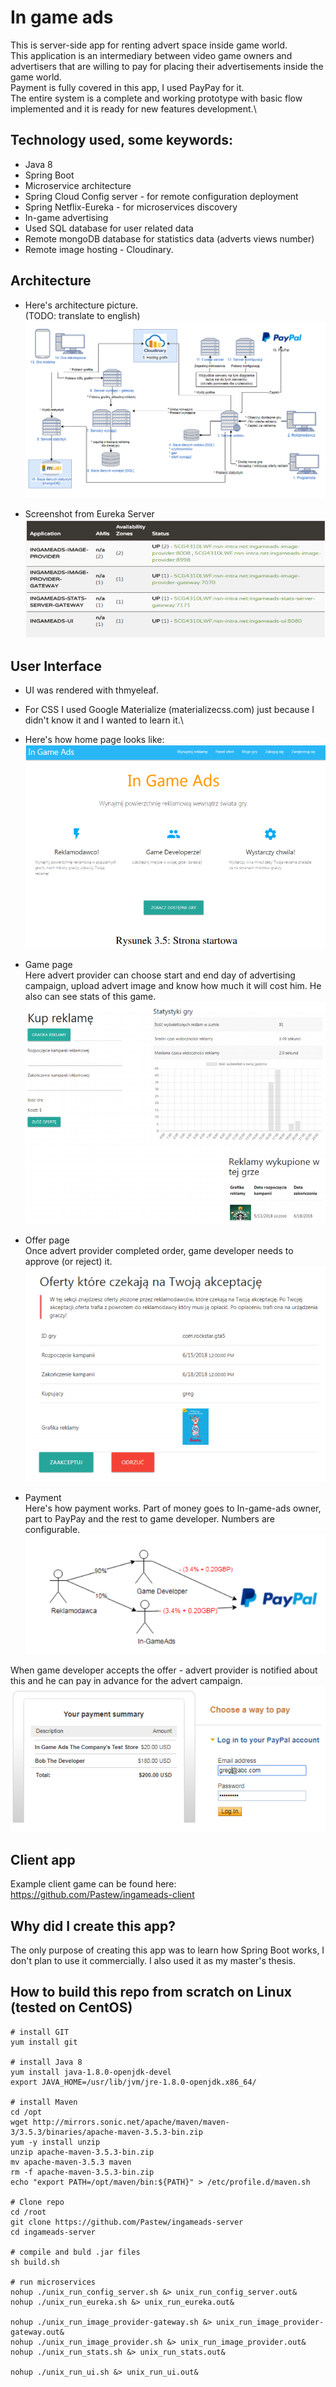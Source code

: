 # In game ads
This is server-side app for renting advert space inside game world.\
This application is an intermediary between video game owners and advertisers that are willing to pay for placing their advertisements inside the game world.\
Payment is fully covered in this app, I used PayPay for it.\
The entire system is a complete and working prototype with basic flow implemented and it is ready for new features development.\

## Technology used, some keywords:
* Java 8
* Spring Boot
* Microservice architecture
* Spring Cloud Config server - for remote configuration deployment
* Spring Netflix-Eureka - for microservices discovery
* In-game advertising
* Used SQL database for user related data
* Remote mongoDB database for statistics data (adverts views number)
* Remote image hosting - Cloudinary.

## Architecture
* Here's architecture picture.\
(TODO: translate to english)
![Alt text](architecture.PNG?raw=true "Architecture")

* Screenshot from Eureka Server\
![Alt text](eureka.PNG?raw=true "eureka")

## User Interface
* UI was rendered with thmyeleaf.
* For CSS I used Google Materialize (materializecss.com) just because I didn't know it and I wanted to learn it.\

* Here's how home page looks like:
![Alt text](UI.PNG?raw=true "UI")

* Game page\
Here advert provider can choose start and end day of advertising campaign, upload advert image and know how much it will cost him. He also can see stats of this game.
![Alt text](game.PNG?raw=true "game")

* Offer page\
Once advert provider completed order, game developer needs to approve (or reject) it.
![Alt text](offer.PNG?raw=true "offer")

* Payment\
Here's how payment works. Part of money goes to In-game-ads owner, part to PayPay and the rest to game developer. Numbers are configurable.
![Alt text](payment.PNG?raw=true "payment")

When game developer accepts the offer - advert provider is notified about this and he can pay in advance for the advert campaign.
![Alt text](paypal.PNG?raw=true "paypal")


## Client app
Example client game can be found here: https://github.com/Pastew/ingameads-client

## Why did I create this app?
The only purpose of creating this app was to learn how Spring Boot works, I don't plan to use it commercially. I also used it as my master's thesis.


## How to build this repo from scratch on Linux (tested on CentOS)
```
# install GIT
yum install git

# install Java 8
yum install java-1.8.0-openjdk-devel
export JAVA_HOME=/usr/lib/jvm/jre-1.8.0-openjdk.x86_64/

# install Maven
cd /opt
wget http://mirrors.sonic.net/apache/maven/maven-3/3.5.3/binaries/apache-maven-3.5.3-bin.zip
yum -y install unzip
unzip apache-maven-3.5.3-bin.zip
mv apache-maven-3.5.3 maven
rm -f apache-maven-3.5.3-bin.zip
echo "export PATH=/opt/maven/bin:${PATH}" > /etc/profile.d/maven.sh

# Clone repo
cd /root
git clone https://github.com/Pastew/ingameads-server
cd ingameads-server

# compile and buld .jar files
sh build.sh

# run microservices
nohup ./unix_run_config_server.sh &> unix_run_config_server.out&
nohup ./unix_run_eureka.sh &> unix_run_eureka.out&

nohup ./unix_run_image_provider-gateway.sh &> unix_run_image_provider-gateway.out&
nohup ./unix_run_image_provider.sh &> unix_run_image_provider.out&
nohup ./unix_run_stats.sh &> unix_run_stats.out&

nohup ./unix_run_ui.sh &> unix_run_ui.out&
```
